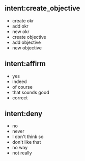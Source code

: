 ## intent:create_objective
- create okr
- add okr
- new okr
- create objective
- add objective
- new objective

## intent:affirm
- yes
- indeed
- of course
- that sounds good
- correct

## intent:deny
- no
- never
- I don't think so
- don't like that
- no way
- not really